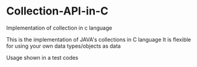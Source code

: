 # Collection-API-in-C
Implementation of collection in c language

This is the implementation of JAVA's collections in C language
It is flexible for using your own data types/objects as data

Usage shown in a test codes
